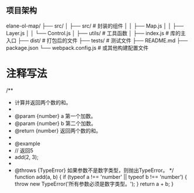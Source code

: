 
## 项目架构
elane-ol-map/
├── src/
│   ├── src/  # 封装的组件
│   │   ├── Map.js
│   │   ├── Layer.js
│   │   └── Control.js
│   ├── utils/       # 工具函数
│   ├── index.js     # 库的主入口
├── dist/            # 打包后的文件
├── tests/           # 测试文件
├── README.md
├── package.json
└── webpack.config.js # 或其他构建配置文件

# 注释写法
/**
 * 计算并返回两个数的和。
 * 
 * @param {number} a 第一个加数。
 * @param {number} b 第二个加数。
 * @return {number} 返回两个数的和。
 * 
 * @example
 * // 返回5
 * add(2, 3);
 * 
 * @throws {TypeError} 如果参数不是数字类型，则抛出TypeError。
 */
function add(a, b) {
    if (typeof a !== 'number' || typeof b !== 'number') {
        throw new TypeError('所有参数必须是数字类型。');
    }
    return a + b;
}